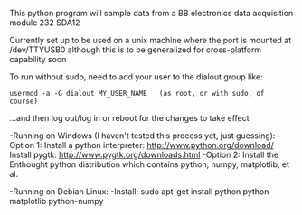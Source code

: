 This python program will sample data from a BB electronics data acquisition module 232 SDA12

Currently set up to be used on a unix machine where the port is mounted at /dev/TTYUSB0 although this is to be generalized for cross-platform capability soon

To run without sudo, need to add your user to the dialout group like:
	
	usermod -a -G dialout MY_USER_NAME   (as root, or with sudo, of course)

...and then log out/log in or reboot for the changes to take effect

-Running on Windows (I haven't tested this process yet, just guessing):
	-Option 1:
		Install a python interpreter: http://www.python.org/download/
		Install pygtk: http://www.pygtk.org/downloads.html
	-Option 2:
		Install the Enthought python distribution which contains python, numpy, matplotlib, et al.

-Running on Debian Linux:
	-Install: 
		sudo apt-get install python python-matplotlib python-numpy

